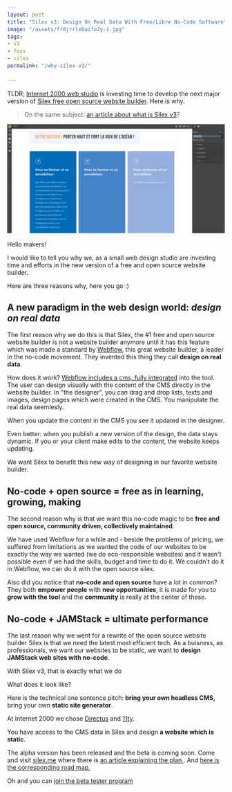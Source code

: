 ```yaml
---
layout: post
title: "Silex v3: Design On Real Data With Free/Libre No-Code Software"
image: "/assets/fr8jrrlx0aifo2y-1.jpg"
tags:
- v3
- foss
- silex
permalink: "/why-silex-v3/"

---
```

TLDR; [Internet 2000 web studio](https://internet2000.net/ "eco-conception sites web") is investing time to develop the next major version of [Silex free open source website builder](https://www.silex.me/ "Silex no-code website builder"). Here is why.

> On the same subject: [an article about what is Silex v3](https://www.silexlabs.org/silex-v3-kickoff/ "About Silex v3")?

![Silex v3 screenshot](/assets/fr8jrrlx0aifo2y-1.jpg)

Hello makers!

I would like to tell you why we, as a small web design studio are investing time and efforts in the new version of a free and open source website builder.

Here are three reasons why, here you go :)

## A new paradigm in the web design world: _design on real data_

The first reason why we do this is that Silex, the #1 free and open source website builder is not a website builder anymore until it has this feature which was made a standard by [Webflow](https://webflow.com), this great website builder, a leader in the no-code movement. They invented this thing they call **design on real data**.

How does it work? [Webflow includes a cms, fully integrated](https://webflow.com/cms) into the tool. The user can design visually with the content of the CMS directly in the website builder. In "the designer", you can drag and drop lists, texts and images, design pages which were created in the CMS. You manipulate the real data seemlesly.

When you update the content in the CMS you see it updated in the designer.

Even better: when you publish a new version of the design, the data stays dynamic. If you or your client make edits to the content, the website keeps updating.

We want Silex to benefit this new way of designing in our favorite website builder.

## No-code + open source = free as in learning, growing, making

The second reason why is that we want this no-code magic to be **free and open source, community driven, collectively maintained**.

We have used Webflow for a while and - beside the problems of pricing, we suffered from limitations as we wanted the code of our websites to be exactly the way we wanted (we do eco-responsible websites) and it wasn't possible even if we had the skills, budget and time to do it. We couldn't do it in Webflow, we can do it with the open source silex.

Also did you notice that **no-code and open source**  have a lot in common? They both **empower people** with **new opportunities**, it is made for you to **grow with the tool** and the **community** is really at the center of these.

## No-code + JAMStack = ultimate performance

The last reason why we went for a rewrite of the open source website builder Silex is that we need the latest most efficient tech. As a buisness, as professionals, we want our websites to be static, we want to **design JAMStack web sites with no-code**.

With Silex v3, that is exactly what we do

What does it look like?

Here is the technical one sentence pitch: **bring your own headless CMS,** bring your own **static site generator**.

At Internet 2000 we chose [Directus](https://directus.io/) and [11ty](https://11ty.dev).

You have access to the CMS data in Silex and design **a website which is static**.

The alpha version has been released and the beta is coming soon. Come and visit [silex.me](https://www.silex.me "Silex website") where there is [an article explaining the plan ](). And [here is the corresponding road map.](https://github.com/orgs/silexlabs/projects/1/views/7 "Silex roadmap ")

Oh and you can [join the beta tester program](https://mail-list.silexlabs.org/subscription/cemnfkaVrK?locale=en-US&source=youtube)
